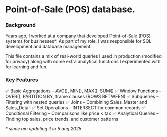 
# Point-of-Sale (POS) database.

### Background
Years ago, I worked at a company that developed Point-of-Sale (POS) systems for businesses*. As part of my role, I was responsible for SQL development and database management.

This file contains a mix of real-world queries I used in production (modified for privacy) along with some extra analytical functions I experimented with for learning and fun.

### Key Features

✅ Basic Aggregations – AVG(), MIN(), MAX(), SUM()
✅ Window Functions – OVER(), PARTITION BY, frame clauses (ROWS BETWEEN)
✅ Subqueries – Filtering with nested queries
✅ Joins – Combining Sales_Master and Sales_Detail
✅ Set Operations – INTERSECT for common records
✅ Conditional Filtering – Comparisons like price < tax
✅ Analytical Queries – Finding top sales, price trends, and customer patterns


_* since am updating it in 5 aug 2025_
